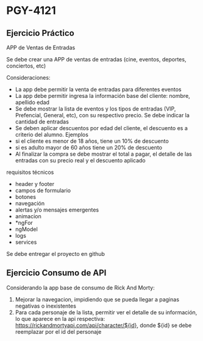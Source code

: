 # PGY-4121

## Ejercicio Práctico

APP de Ventas de Entradas

Se debe crear una APP de ventas de entradas (cine, eventos, deportes, conciertos, etc)

Consideraciones:

- La app debe permitir la venta de entradas para diferentes eventos
- La app debe permitir ingresa la información base del cliente: nombre, apellido edad
- Se debe mostrar la lista de eventos y los tipos de entradas (VIP, Prefencial, General, etc), con su respectivo precio. Se debe indicar la cantidad de entradas
- Se deben aplicar descuentos por edad del cliente, el descuento es a criterio del alumno. Ejemplos
- si el cliente es menor de 18 años, tiene un 10% de descuento
- si es adulto mayor de 60 años tiene un 20% de descuento
- Al finalizar la compra se debe mostrar el total a pagar, el detalle de las entradas con su precio real y el descuento aplicado

requisitos técnicos

* header y footer
* campos de formulario
* botones
* navegación
* alertas y/o mensajes emergentes
* animacion
* *ngFor
* ngModel
* logs
* services


Se debe entregar el proyecto en github

## Ejercicio Consumo de API
Considerando la app base de consumo de Rick And Morty:
1. Mejorar la navegacion, impidiendo que se pueda llegar a paginas negativas o inexistentes
2. Para cada personaje de la lista, permitir ver el detalle de su información, lo que aparece en la api respectiva: https://rickandmortyapi.com/api/character/${id}, donde ${id} se debe reemplazar por el id del personaje
